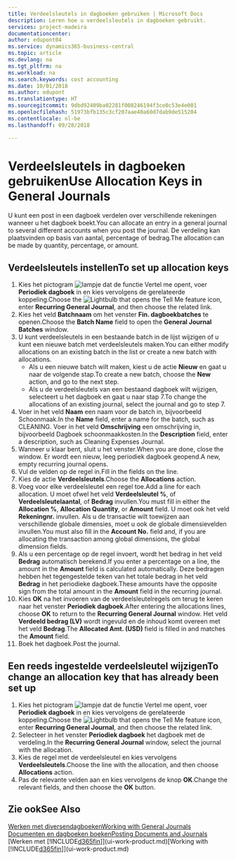 ```yaml
---
title: Verdeelsleutels in dagboeken gebruiken | Microsoft Docs
description: Leren hoe u verdeelsleutels in dagboeken gebruikt.
services: project-madeira
documentationcenter: 
author: edupont04
ms.service: dynamics365-business-central
ms.topic: article
ms.devlang: na
ms.tgt_pltfrm: na
ms.workload: na
ms.search.keywords: cost accounting
ms.date: 10/01/2018
ms.author: edupont
ms.translationtype: HT
ms.sourcegitcommit: 9dbd92409ba02281f008246194f3ce0c53e4e001
ms.openlocfilehash: 51973bfb135c3cf207aae40a60d7dab9de515204
ms.contentlocale: nl-be
ms.lasthandoff: 09/28/2018

---
```

# <a name="use-allocation-keys-in-general-journals"></a><span data-ttu-id="5fffe-103">Verdeelsleutels in dagboeken gebruiken</span><span class="sxs-lookup"><span data-stu-id="5fffe-103">Use Allocation Keys in General Journals</span></span>
<span data-ttu-id="5fffe-104">U kunt een post in een dagboek verdelen over verschillende rekeningen wanneer u het dagboek boekt.</span><span class="sxs-lookup"><span data-stu-id="5fffe-104">You can allocate an entry in a general journal to several different accounts when you post the journal.</span></span> <span data-ttu-id="5fffe-105">De verdeling kan plaatsvinden op basis van aantal, percentage of bedrag.</span><span class="sxs-lookup"><span data-stu-id="5fffe-105">The allocation can be made by quantity, percentage, or amount.</span></span>

## <a name="to-set-up-allocation-keys"></a><span data-ttu-id="5fffe-106">Verdeelsleutels instellen</span><span class="sxs-lookup"><span data-stu-id="5fffe-106">To set up allocation keys</span></span>
1. <span data-ttu-id="5fffe-107">Kies het pictogram ![lampje dat de functie Vertel me opent](media/ui-search/search_small.png "Vertel me wat u wilt doen"), voer **Periodiek dagboek** in en kies vervolgens de gerelateerde koppeling.</span><span class="sxs-lookup"><span data-stu-id="5fffe-107">Choose the ![Lightbulb that opens the Tell Me feature](media/ui-search/search_small.png "Tell me what you want to do") icon, enter **Recurring General Journal**, and then choose the related link.</span></span>
2. <span data-ttu-id="5fffe-108">Kies het veld **Batchnaam** om het venster **Fin. dagboekbatches** te openen.</span><span class="sxs-lookup"><span data-stu-id="5fffe-108">Choose the **Batch Name** field to open the **General Journal Batches** window.</span></span>
3. <span data-ttu-id="5fffe-109">U kunt verdeelsleutels in een bestaande batch in de lijst wijzigen of u kunt een nieuwe batch met verdeelsleutels maken.</span><span class="sxs-lookup"><span data-stu-id="5fffe-109">You can either modify allocations on an existing batch in the list or create a new batch with allocations.</span></span>
   * <span data-ttu-id="5fffe-110">Als u een nieuwe batch wilt maken, kiest u de actie **Nieuw** en gaat u naar de volgende stap.</span><span class="sxs-lookup"><span data-stu-id="5fffe-110">To create a new batch, choose the **New** action, and go to the next step.</span></span>
   * <span data-ttu-id="5fffe-111">Als u de verdeelsleutels van een bestaand dagboek wilt wijzigen, selecteert u het dagboek en gaat u naar stap 7.</span><span class="sxs-lookup"><span data-stu-id="5fffe-111">To change the allocations of an existing journal, select the journal and go to step 7.</span></span>    
4. <span data-ttu-id="5fffe-112">Voer in het veld **Naam** een naam voor de batch in, bijvoorbeeld Schoonmaak.</span><span class="sxs-lookup"><span data-stu-id="5fffe-112">In the **Name** field, enter a name for the batch, such as CLEANING.</span></span> <span data-ttu-id="5fffe-113">Voer in het veld **Omschrijving** een omschrijving in, bijvoorbeeld Dagboek schoonmaakkosten.</span><span class="sxs-lookup"><span data-stu-id="5fffe-113">In the **Description** field, enter a description, such as Cleaning Expenses Journal.</span></span>
5. <span data-ttu-id="5fffe-114">Wanneer u klaar bent, sluit u het venster.</span><span class="sxs-lookup"><span data-stu-id="5fffe-114">When you are done, close the window.</span></span> <span data-ttu-id="5fffe-115">Er wordt een nieuw, leeg periodiek dagboek geopend.</span><span class="sxs-lookup"><span data-stu-id="5fffe-115">A new, empty recurring journal opens.</span></span>
6. <span data-ttu-id="5fffe-116">Vul de velden op de regel in.</span><span class="sxs-lookup"><span data-stu-id="5fffe-116">Fill in the fields on the line.</span></span>
7. <span data-ttu-id="5fffe-117">Kies de actie **Verdeelsleutels**.</span><span class="sxs-lookup"><span data-stu-id="5fffe-117">Choose the **Allocations** action.</span></span>
8. <span data-ttu-id="5fffe-118">Voeg voor elke verdeelsleutel een regel toe.</span><span class="sxs-lookup"><span data-stu-id="5fffe-118">Add a line for each allocation.</span></span> <span data-ttu-id="5fffe-119">U moet ofwel het veld **Verdeelsleutel %**, of **Verdeelsleutelaantal**, of **Bedrag** invullen.</span><span class="sxs-lookup"><span data-stu-id="5fffe-119">You must fill in either the **Allocation %**, **Allocation Quantity**, or **Amount** field.</span></span> <span data-ttu-id="5fffe-120">U moet ook het veld **Rekeningnr.** invullen. Als u de transactie wilt toewijzen aan verschillende globale dimensies, moet u ook de globale dimensievelden invullen.</span><span class="sxs-lookup"><span data-stu-id="5fffe-120">You must also fill in the **Account No.** field and, if you are allocating the transaction among global dimensions, the global dimension fields.</span></span>
9. <span data-ttu-id="5fffe-121">Als u een percentage op de regel invoert, wordt het bedrag in het veld **Bedrag** automatisch berekend.</span><span class="sxs-lookup"><span data-stu-id="5fffe-121">If you enter a percentage on a line, the amount in the **Amount** field is calculated automatically.</span></span> <span data-ttu-id="5fffe-122">Deze bedragen hebben het tegengestelde teken van het totale bedrag in het veld **Bedrag** in het periodieke dagboek.</span><span class="sxs-lookup"><span data-stu-id="5fffe-122">These amounts have the opposite sign from the total amount in the **Amount** field in the recurring journal.</span></span>
10. <span data-ttu-id="5fffe-123">Kies **OK** na het invoeren van de verdeelsleutelregels om terug te keren naar het venster **Periodiek dagboek**.</span><span class="sxs-lookup"><span data-stu-id="5fffe-123">After entering the allocations lines, choose **OK** to return to the **Recurring General Journal** window.</span></span> <span data-ttu-id="5fffe-124">Het veld **Verdeeld bedrag (LV)** wordt ingevuld en de inhoud komt overeen met het veld **Bedrag**.</span><span class="sxs-lookup"><span data-stu-id="5fffe-124">The **Allocated Amt. (USD)** field is filled in and matches the **Amount** field.</span></span>
11. <span data-ttu-id="5fffe-125">Boek het dagboek.</span><span class="sxs-lookup"><span data-stu-id="5fffe-125">Post the journal.</span></span>

## <a name="to-change-an-allocation-key-that-has-already-been-set-up"></a><span data-ttu-id="5fffe-126">Een reeds ingestelde verdeelsleutel wijzigen</span><span class="sxs-lookup"><span data-stu-id="5fffe-126">To change an allocation key that has already been set up</span></span>
1. <span data-ttu-id="5fffe-127">Kies het pictogram ![lampje dat de functie Vertel me opent](media/ui-search/search_small.png "Vertel me wat u wilt doen"), voer **Periodiek dagboek** in en kies vervolgens de gerelateerde koppeling.</span><span class="sxs-lookup"><span data-stu-id="5fffe-127">Choose the ![Lightbulb that opens the Tell Me feature](media/ui-search/search_small.png "Tell me what you want to do") icon, enter **Recurring General Journal**, and then choose the related link.</span></span>
2. <span data-ttu-id="5fffe-128">Selecteer in het venster **Periodiek dagboek** het dagboek met de verdeling.</span><span class="sxs-lookup"><span data-stu-id="5fffe-128">In the **Recurring General Journal** window, select the journal with the allocation.</span></span>
3. <span data-ttu-id="5fffe-129">Kies de regel met de verdeelsleutel en kies vervolgens **Verdeelsleutels**.</span><span class="sxs-lookup"><span data-stu-id="5fffe-129">Choose the line with the allocation, and then choose **Allocations** action.</span></span>
4. <span data-ttu-id="5fffe-130">Pas de relevante velden aan en kies vervolgens de knop **OK**.</span><span class="sxs-lookup"><span data-stu-id="5fffe-130">Change the relevant fields, and then choose the **OK** button.</span></span>

## <a name="see-also"></a><span data-ttu-id="5fffe-131">Zie ook</span><span class="sxs-lookup"><span data-stu-id="5fffe-131">See Also</span></span>
[<span data-ttu-id="5fffe-132">Werken met diversendagboeken</span><span class="sxs-lookup"><span data-stu-id="5fffe-132">Working with General Journals</span></span>](ui-work-general-journals.md)  
[<span data-ttu-id="5fffe-133">Documenten en dagboeken boeken</span><span class="sxs-lookup"><span data-stu-id="5fffe-133">Posting Documents and Journals</span></span>](ui-post-documents-journals.md)  
<span data-ttu-id="5fffe-134">[Werken met [!INCLUDE[d365fin](includes/d365fin_md.md)]](ui-work-product.md)</span><span class="sxs-lookup"><span data-stu-id="5fffe-134">[Working with [!INCLUDE[d365fin](includes/d365fin_md.md)]](ui-work-product.md)</span></span>

